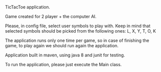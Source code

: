 TicTacToe application.

Game created for 2 player + the computer AI.

Please, in config file, select user symbols to play with. 
Keep in mind that selected symbols should be picked from the following ones:
 L, X, Y, T, O, K
 
The application runs only one time per game, so in case of finishing the game, to play again we should run again the application.

Application built in maven, using java 8 and junit for testing.

To run the application, please just execute the Main class. 
